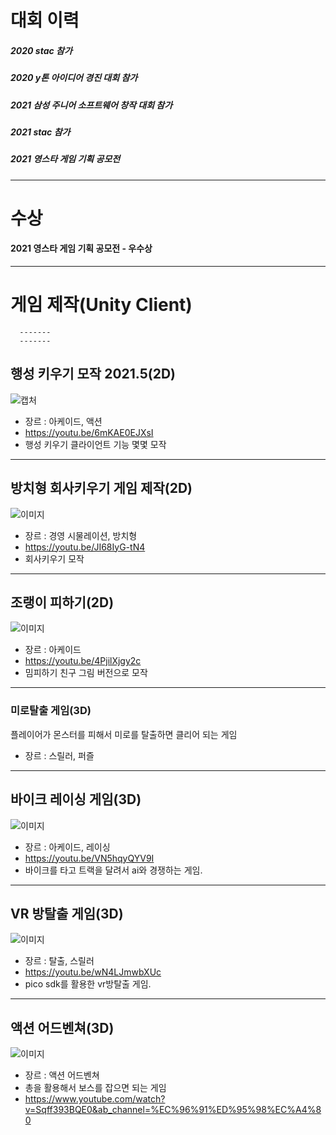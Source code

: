 # 대회 이력   

##### 2020 stac 참가   
##### 2020 y톤 아이디어 경진 대회 참가   
##### 2021 삼성 주니어 소프트웨어 창작 대회 참가   
##### 2021 stac 참가   
##### 2021 영스타 게임 기획 공모전   

---   
   
# 수상  

#### 2021 영스타 게임 기획 공모전 - 우수상   
   
---   
   
# 게임 제작(Unity Client)
   
      -------
      -------
         
            
            
## 행성 키우기 모작 2021.5(2D)   
![캡처](https://cdn.discordapp.com/attachments/892285347352936470/930485728905932820/unknown.png)
+ 장르 : 아케이드, 액션
+ https://youtu.be/6mKAE0EJXsI
+ 행성 키우기 클라이언트 기능 몇몇 모작

---
   
      
      
## 방치형 회사키우기 게임 제작(2D) 
![이미지](https://cdn.discordapp.com/attachments/892285347352936470/930487972170702968/unknown.png)
+ 장르 : 경영 시물레이션, 방치형
+ https://youtu.be/JI68IyG-tN4   
+ 회사키우기 모작  
   
---  
   
   
   
## 조랭이 피하기(2D)
![이미지](https://cdn.discordapp.com/attachments/892285347352936470/930489210517995590/unknown.png)
+ 장르 : 아케이드
+ https://youtu.be/4PjilXjgy2c   
+ 밈피하기 친구 그림 버전으로 모작   
  
---   
   
   
      
### 미로탈출 게임(3D) 
플레이어가 몬스터를 피해서 미로를 탈출하면 클리어 되는 게임
+ 장르 : 스릴러, 퍼즐
   
---  
   
      
      
## 바이크 레이싱 게임(3D)
![이미지](https://cdn.discordapp.com/attachments/892285347352936470/930491981010960504/unknown.png)
+ 장르 : 아케이드, 레이싱
+ https://youtu.be/VN5hqyQYV9I
+ 바이크를 타고 트랙을 달려서 ai와 경쟁하는 게임.
 
---
   
   
   
## VR 방탈출 게임(3D)
![이미지](https://cdn.discordapp.com/attachments/892285347352936470/930491453732438066/unknown.png)
+ 장르 : 탈출, 스릴러
+ https://youtu.be/wN4LJmwbXUc
+ pico sdk를 활용한 vr방탈출 게임.
   
---  
   
   
## 액션 어드벤쳐(3D)
![이미지](https://cdn.discordapp.com/attachments/892285347352936470/930490923077492736/unknown.png)
+ 장르 : 액션 어드벤쳐
+ 총을 활용해서 보스를 잡으면 되는 게임
+ https://www.youtube.com/watch?v=Sqff393BQE0&ab_channel=%EC%96%91%ED%95%98%EC%A4%80



